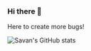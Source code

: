 ### Hi there 👋

Here to create more bugs!

![Savan's GitHub stats](https://github-readme-stats.vercel.app/api?username=savannahar68&show_icons=true&theme=dracula)

